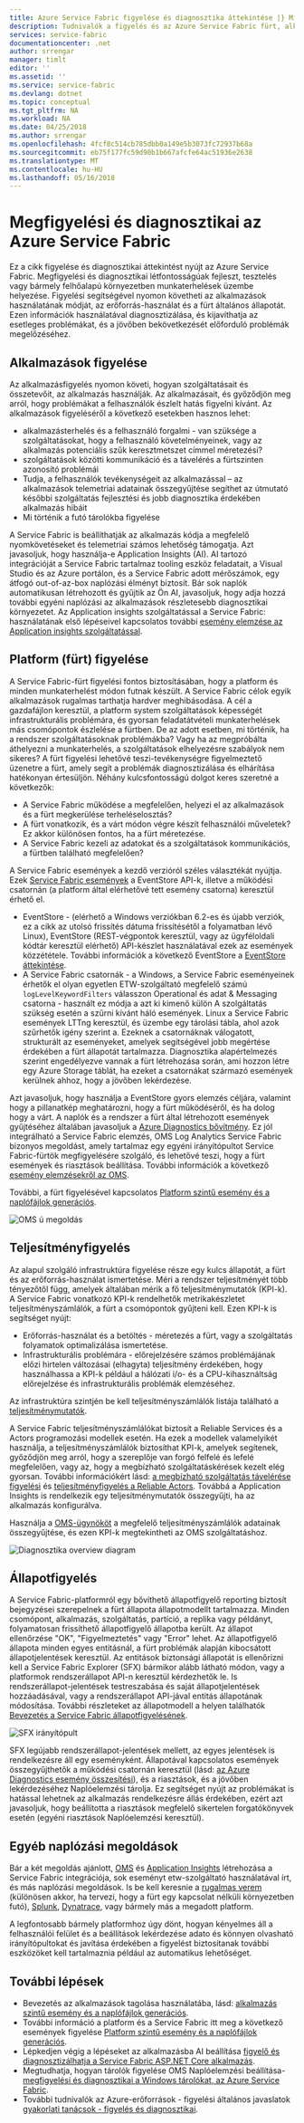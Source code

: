 ```yaml
---
title: Azure Service Fabric figyelése és diagnosztika áttekintése |} Microsoft Docs
description: Tudnivalók a figyelés és az Azure Service Fabric fürt, alkalmazások és szolgáltatások diagnosztika.
services: service-fabric
documentationcenter: .net
author: srrengar
manager: timlt
editor: ''
ms.assetid: ''
ms.service: service-fabric
ms.devlang: dotnet
ms.topic: conceptual
ms.tgt_pltfrm: NA
ms.workload: NA
ms.date: 04/25/2018
ms.author: srrengar
ms.openlocfilehash: 4fcf8c514cb785dbb0a149e5b3073fc72937b68a
ms.sourcegitcommit: eb75f177fc59d90b1b667afcfe64ac51936e2638
ms.translationtype: MT
ms.contentlocale: hu-HU
ms.lasthandoff: 05/16/2018
---
```

# <a name="monitoring-and-diagnostics-for-azure-service-fabric"></a>Megfigyelési és diagnosztikai az Azure Service Fabric

Ez a cikk figyelése és diagnosztikai áttekintést nyújt az Azure Service Fabric. Megfigyelési és diagnosztikai létfontosságúak fejleszt, tesztelés vagy bármely felhőalapú környezetben munkaterhelések üzembe helyezése. Figyelési segítségével nyomon követheti az alkalmazások használatának módját, az erőforrás-használat és a fürt általános állapotát. Ezen információk használatával diagnosztizálása, és kijavíthatja az esetleges problémákat, és a jövőben bekövetkezését előforduló problémák megelőzéséhez. 

## <a name="application-monitoring"></a>Alkalmazások figyelése
Az alkalmazásfigyelés nyomon követi, hogyan szolgáltatásait és összetevőit, az alkalmazás használják. Az alkalmazásait, és győződjön meg arról, hogy problémákat a felhasználók észlelt hatás figyelni kívánt. Az alkalmazások figyeléséről a következő esetekben hasznos lehet:
* alkalmazásterhelés és a felhasználó forgalmi - van szüksége a szolgáltatásokat, hogy a felhasználó követelményeinek, vagy az alkalmazás potenciális szűk keresztmetszet címmel méretezési?
* szolgáltatások közötti kommunikáció és a távelérés a fürtszinten azonosító problémái
* Tudja, a felhasználók tevékenységeit az alkalmazással – az alkalmazások telemetriai adatainak összegyűjtése segíthet az útmutató későbbi szolgáltatás fejlesztési és jobb diagnosztika érdekében alkalmazás hibáit
* Mi történik a futó tárolókba figyelése

A Service Fabric is beállíthatják az alkalmazás kódja a megfelelő nyomkövetéseket és telemetriai számos lehetőség támogatja. Azt javasoljuk, hogy használja-e Application Insights (AI). AI tartozó integrációját a Service Fabric tartalmaz tooling eszköz feladatait, a Visual Studio és az Azure portálon, és a Service Fabric adott mérőszámok, egy átfogó out-of-az-box naplózási élményt biztosít. Bár sok naplók automatikusan létrehozott és gyűjtik az Ön AI, javasoljuk, hogy adja hozzá további egyéni naplózási az alkalmazások részletesebb diagnosztikai környezetet. Az Application insights szolgáltatással a Service Fabric: használatának első lépéseivel kapcsolatos további [esemény elemzése az Application insights szolgáltatással](service-fabric-diagnostics-event-analysis-appinsights.md).

## <a name="platform-cluster-monitoring"></a>Platform (fürt) figyelése
A Service Fabric-fürt figyelési fontos biztosításában, hogy a platform és minden munkaterhelést módon futnak készült. A Service Fabric célok egyik alkalmazások rugalmas tarthatja hardver meghibásodása. A cél a gazdafájlon keresztül, a platform system szolgáltatások képességét infrastrukturális problémára, és gyorsan feladatátvételi munkaterhelések más csomópontok észlelése a fürtben. De az adott esetben, mi történik, ha a rendszer szolgáltatásoknak problémákba? Vagy ha az megpróbálta áthelyezni a munkaterhelés, a szolgáltatások elhelyezésre szabályok nem sikeres? A fürt figyelési lehetővé teszi-tevékenységre figyelmeztető üzenetre a fürt, amely segít a problémák diagnosztizálása és elhárítása hatékonyan értesüljön. Néhány kulcsfontosságú dolgot keres szeretné a következők:
* A Service Fabric működése a megfelelően, helyezi el az alkalmazások és a fürt megkerülése terheléselosztás? 
* A fürt vonatkozik, és a várt módon végre készít felhasználói műveletek? Ez akkor különösen fontos, ha a fürt méretezése.
* A Service Fabric kezeli az adatokat és a szolgáltatások kommunikációs, a fürtben található megfelelően?

A Service Fabric események a kezdő verzióról széles választékát nyújtja. Ezek [Service Fabric események](service-fabric-diagnostics-events.md) a EventStore API-k, illetve a működési csatornán (a platform által elérhetővé tett esemény csatorna) keresztül érhető el. 
* EventStore - (elérhető a Windows verziókban 6.2-es és újabb verziók, ez a cikk az utolsó frissítés dátuma frissítésétől a folyamatban lévő Linux), EventStore (REST-végpontok keresztül, vagy az ügyféloldali kódtár keresztül elérhető) API-készlet használatával ezek az események közzététele. További információk a következő EventStore a [EventStore áttekintése](service-fabric-diagnostics-eventstore.md).
* A Service Fabric csatornák - a Windows, a Service Fabric eseményeinek érhetők el olyan egyetlen ETW-szolgáltató megfelelő számú `logLevelKeywordFilters` válasszon Operational és adat & Messaging csatorna - használt ez módja a azt ki kimenő külön A szolgáltatás szükség esetén a szűrni kívánt háló események. Linux a Service Fabric események LTTng keresztül, és üzembe egy tárolási tábla, ahol azok szűrhetők igény szerint a. Ezeknek a csatornáknak válogatott, strukturált az eseményeket, amelyek segítségével jobb megértése érdekében a fürt állapotát tartalmazza. Diagnosztika alapértelmezés szerint engedélyezve vannak a fürt létrehozása során, ami hozzon létre egy Azure Storage táblát, ha ezeket a csatornákat származó események kerülnek ahhoz, hogy a jövőben lekérdezése. 

Azt javasoljuk, hogy használja a EventStore gyors elemzés céljára, valamint hogy a pillanatkép meghatározni, hogy a fürt működéséről, és ha dolog hogy a várt. A naplók és a rendszer a fürt által létrehozott események gyűjtéséhez általában javasoljuk a [Azure Diagnostics bővítmény](service-fabric-diagnostics-event-aggregation-wad.md). Ez jól integrálható a Service Fabric elemzés, OMS Log Analytics Service Fabric bizonyos megoldást, amely tartalmaz egy egyéni irányítópultot Service Fabric-fürtök megfigyelésére szolgáló, és lehetővé teszi, hogy a fürt események és riasztások beállítása. További információk a következő [esemény elemzésekről az OMS](service-fabric-diagnostics-event-analysis-oms.md). 

 További, a fürt figyelésével kapcsolatos [Platform szintű esemény és a naplófájlok generációs](service-fabric-diagnostics-event-generation-infra.md).


 ![OMS ú megoldás](media/service-fabric-diagnostics-event-analysis-oms/service-fabric-solution.png)

## <a name="performance-monitoring"></a>Teljesítményfigyelés
Az alapul szolgáló infrastruktúra figyelése része egy kulcs állapotát, a fürt és az erőforrás-használat ismertetése. Méri a rendszer teljesítményét több tényezőtől függ, amelyek általában mérik a fő teljesítménymutatók (KPI-k). A Service Fabric vonatkozó KPI-k rendelhetők metrikakészletet teljesítményszámlálók, a fürt a csomópontok gyűjteni kell.
Ezen KPI-k is segítséget nyújt:
* Erőforrás-használat és a betöltés - méretezés a fürt, vagy a szolgáltatás folyamatok optimalizálása ismertetése.
* Infrastrukturális problémára - előrejelzésére számos problémájának előzi hirtelen változásai (elhagyta) teljesítmény érdekében, hogy használhassa a KPI-k például a hálózati i/o- és a CPU-kihasználtság előrejelzése és infrastrukturális problémák elemzéséhez.

Az infrastruktúra szintjén be kell teljesítményszámlálók listája található a [teljesítménymutatók](service-fabric-diagnostics-event-generation-perf.md). 

A Service Fabric teljesítményszámlálókat biztosít a Reliable Services és a Actors programozási modellek esetén. Ha ezek a modellek valamelyikét használja, a teljesítményszámlálók biztosíthat KPI-k, amelyek segítenek, győződjön meg arról, hogy a szereplője van forgó felfelé és lefelé megfelelően, vagy az, hogy a megbízható szolgáltatáskérések kezelt elég gyorsan. További információkért lásd: [a megbízható szolgáltatás távelérése figyelési](service-fabric-reliable-serviceremoting-diagnostics.md#performance-counters) és [teljesítményfigyelés a Reliable Actors](service-fabric-reliable-actors-diagnostics.md#performance-counters). Továbbá a Application Insights is rendelkezik egy teljesítménymutatók összegyűjti, ha az alkalmazás konfigurálva.

Használja a [OMS-ügynököt](service-fabric-diagnostics-oms-agent.md) a megfelelő teljesítményszámlálók adatainak összegyűjtése, és ezen KPI-k megtekintheti az OMS szolgáltatáshoz.

![Diagnosztika overview diagram](media/service-fabric-diagnostics-overview/diagnostics-overview.png)

## <a name="health-monitoring"></a>Állapotfigyelés
A Service Fabric-platformról egy bővíthető állapotfigyelő reporting biztosít bejegyzései szerepelnek a fürt állapota állapotmodellt tartalmazza. Minden csomópont, alkalmazás, szolgáltatás, partíció, a replika vagy példányt, folyamatosan frissíthető állapotfigyelő állapotba került. Az állapot ellenőrzése "OK", "Figyelmeztetés" vagy "Error" lehet. Az állapotfigyelő állapota minden egyes entitásnál, a fürt problémák alapján kibocsátott állapotjelentések keresztül. Az entitások biztonsági állapotát is ellenőrizni kell a Service Fabric Explorer (SFX) bármikor alább látható módon, vagy a platformok rendszerállapot API-n keresztül kérdezhetők le. Is rendszerállapot-jelentések testreszabása és saját állapotjelentések hozzáadásával, vagy a rendszerállapot API-jával entitás állapotának módosítása. További részleteket az állapotmodell a helyen találhatók [Bevezetés a Service Fabric állapotfigyelésének](service-fabric-health-introduction.md).

![SFX irányítópult](media/service-fabric-diagnostics-overview/sfx-healthstatus.png)

SFX legújabb rendszerállapot-jelentések mellett, az egyes jelentések is rendelkezésre áll egy eseményként. Állapotával kapcsolatos események összegyűjthetők a működési csatornán keresztül (lásd: [az Azure Diagnostics esemény összesítési](service-fabric-diagnostics-event-aggregation-wad.md#log-collection-configurations)), és a riasztások, és a jövőben lekérdezéséhez Naplóelemzési tárolja. Ez segítséget nyújt az problémákat is hatással lehetnek az alkalmazás rendelkezésre állás érdekében, ezért azt javasoljuk, hogy beállította a riasztások megfelelő sikertelen forgatókönyvek esetén (egyéni riasztások Naplóelemzési keresztül).

## <a name="other-logging-solutions"></a>Egyéb naplózási megoldások

Bár a két megoldás ajánlott, [OMS](service-fabric-diagnostics-event-analysis-oms.md) és [Application Insights](service-fabric-diagnostics-event-analysis-appinsights.md) létrehozása a Service Fabric integrációja, sok eseményt etw-szolgáltató használatával írt, és más naplózási megoldások. Is be kell keresnie a [rugalmas verem](https://www.elastic.co/products) (különösen akkor, ha tervezi, hogy a fürt egy kapcsolat nélküli környezetben futó), [Splunk](https://www.splunk.com/), [Dynatrace](https://www.dynatrace.com/), vagy bármely más a megadott platform. 

A legfontosabb bármely platformhoz úgy dönt, hogyan kényelmes áll a felhasználói felület és a beállítások lekérdezése adato és könnyen olvasható irányítópultokat és javítása érdekében a figyelést biztosítanak további eszközöket kell tartalmaznia például az automatikus lehetőséget.

## <a name="next-steps"></a>További lépések

* Bevezetés az alkalmazások tagolása használatába, lásd: [alkalmazás szintű esemény és a naplófájlok generációs](service-fabric-diagnostics-event-generation-app.md).
* További információ a platform és a Service Fabric itt meg a következő események figyelése [Platform szintű esemény és a naplófájlok generációs](service-fabric-diagnostics-event-generation-infra.md).
* Lépkedjen végig a lépéseket az alkalmazásba AI beállítása [figyelő és diagnosztizálhatja a Service Fabric ASP.NET Core alkalmazás](service-fabric-tutorial-monitoring-aspnet.md).
* Megtudhatja, hogyan tárolók figyelése OMS Naplóelemzési beállítása- [megfigyelési és diagnosztikai a Windows tárolókat, az Azure Service Fabric](service-fabric-tutorial-monitoring-wincontainers.md).
* További tudnivalók az Azure-erőforrások - figyelési általános javaslatok [gyakorlati tanácsok - figyelés és diagnosztikai](https://docs.microsoft.com/azure/architecture/best-practices/monitoring). 
